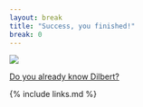 ```yaml
---
layout: break
title: "Success, you finished!"
break: 0
---
```


![](https://assets.amuniversal.com/fab55890f648012ff3f1001dd8b71c47)

[Do you already know Dilbert?](https://dilbert.com/)

<!--
> ## Feedback!
> Please take a few more minutes to give us feedback on the ROOT exercise by filling out [this short feedback form!](https://docs.google.com/forms/d/e/1FAIpQLSfr5GiqLK_GO_aP9Cv83bZ_sP_E2S8nNX3u6zNhVqXUN6Jm0w/viewform)
{: .challenge}
-->

{% include links.md %}
